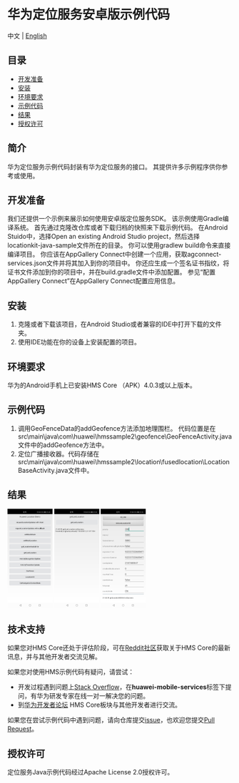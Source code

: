 #  华为定位服务安卓版示例代码
中文 | [English](https://github.com/HMS-Core/hms-location-demo-android-studio)

## 目录
 * [开发准备](#开发准备)
 * [安装](#安装)
 * [环境要求](#环境要求)
 * [示例代码](#示例代码)
 * [结果](#结果)
 * [授权许可](#授权许可)
 
## 简介
华为定位服务示例代码封装有华为定位服务的接口。 其提供许多示例程序供你参考或使用。
## 开发准备
我们还提供一个示例来展示如何使用安卓版定位服务SDK。 该示例使用Gradle编译系统。 首先通过克隆改仓库或者下载归档的快照来下载示例代码。 在Android Stuido中，选择Open an existing Android Studio project，然后选择locationkit-java-sample文件所在的目录。 你可以使用gradlew build命令来直接编译项目。 你应该在AppGallery Connect中创建一个应用，获取agconnect-services.json文件并将其加入到你的项目中。 你还应生成一个签名证书指纹，将证书文件添加到你的项目中，并在build.gradle文件中添加配置。 参见“配置AppGallery Connect”在AppGallery Connect配置应用信息。
## 安装
1.	克隆或者下载该项目，在Android Studio或者兼容的IDE中打开下载的文件夹。
2.	使用IDE功能在你的设备上安装配置的项目。
## 环境要求
华为的Android手机上已安装HMS Core （APK）4.0.3或以上版本。
## 示例代码
1.	调用GeoFenceData的addGeofence方法添加地理围栏。 代码位置是在src\main\java\com\huawei\hmssample2\geofence\GeoFenceActivity.java文件中的addGeofence方法中。
2.	定位广播接收器。代码存储在src\main\java\com\huawei\hmssample2\location\fusedlocation\LocationBaseActivity.java文件中。
## 结果
<img src="images/home.jpg" width = 20% height = 20%> <img src="images/locationgetlast.jpg" width = 20% height = 20%> <img src="images/locationhd.jpg" width = 20% height = 20%>

## 技术支持
如果您对HMS Core还处于评估阶段，可在[Reddit社区](https://www.reddit.com/r/HMSCore/)获取关于HMS Core的最新讯息，并与其他开发者交流见解。

如果您对使用HMS示例代码有疑问，请尝试：
- 开发过程遇到问题上[Stack Overflow](https://stackoverflow.com/questions/tagged/huawei-mobile-services)，在**huawei-mobile-services**标签下提问，有华为研发专家在线一对一解决您的问题。
- 到[华为开发者论坛](https://developer.huawei.com/consumer/cn/forum/blockdisplay?fid=18) HMS Core板块与其他开发者进行交流。

如果您在尝试示例代码中遇到问题，请向仓库提交[issue](https://github.com/HMS-Core/hms-nearby-demo/issues)，也欢迎您提交[Pull Request](https://github.com/HMS-Core/hms-nearby-demo/pulls)。

## 授权许可
定位服务Java示例代码经过Apache License 2.0授权许可。

